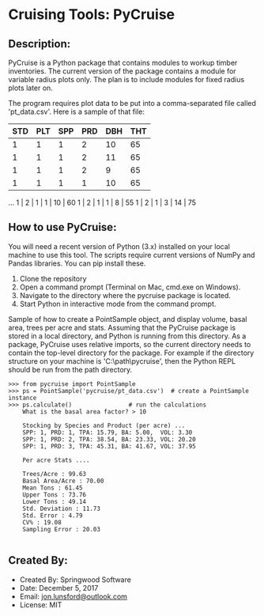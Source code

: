 # Cruising Tools:  PyCruise

## Description:
PyCruise is a Python package that contains modules to workup timber inventories.
The current version of the package contains a module for variable radius
plots only.  The plan is to include modules for fixed radius plots later on.

The program requires plot data to be put into a comma-separated file called
'pt_data.csv'.  Here is a sample of that file:


STD | PLT | SPP | PRD | DBH | THT
----| --- | --- | ----| --- | ---
1	| 1   | 1   | 2   | 10  | 65
1	| 1   | 1	| 2   | 11  | 65
1	| 1   | 1   | 2   | 9   | 65
1   | 1   | 1   | 1   | 10  | 65
...
1   | 2   | 1   | 1   | 10  | 60
1   | 2   | 1   | 1   | 8   | 55
1   | 2   | 1   | 3   | 14  | 75



## How to use PyCruise:
You will need a recent version of Python (3.x) installed on your local machine to use this tool.
The scripts require current versions of NumPy and Pandas libraries.  You can pip install these.

1.  Clone the repository
2.  Open a command prompt (Terminal on Mac, cmd.exe on Windows).
2.  Navigate to the directory where the pycruise package is located.
3.  Start Python in interactive mode from the command prompt.


Sample of how to create a PointSample object, and display volume, basal area, trees per acre and stats.
Assuming that the PyCruise package is stored in a local directory, and Python is
running from this directory.  As a package, PyCruise uses relative imports, so the current directory
needs to contain the top-level directory for the package.  For example if the directory structure
on your machine is 'C:\path\pycruise', then the Python REPL should be run from the path directory.

```
>>> from pycruise import PointSample
>>> ps = PointSample('pycruise/pt_data.csv')  # create a PointSample instance
>>> ps.calculate()			      # run the calculations
	What is the basal area factor? > 10
	
	Stocking by Species and Product (per acre) ...
	SPP: 1, PRD: 1, TPA: 15.79, BA: 5.00,  VOL: 3.30
	SPP: 1, PRD: 2, TPA: 38.54, BA: 23.33, VOL: 20.20
	SPP: 1, PRD: 3, TPA: 45.31, BA: 41.67, VOL: 37.95
	
	Per acre Stats ....
	
	Trees/Acre : 99.63
	Basal Area/Acre : 70.00
	Mean Tons : 61.45
	Upper Tons : 73.76
	Lower Tons : 49.14
	Std. Deviation : 11.73
	Std. Error : 4.79
	CV% : 19.08
	Sampling Error : 20.03
	
```


## Created By:
* Created By:    Springwood Software
* Date:          December 5, 2017
* Email:         jon.lunsford@outlook.com
* License:       MIT


		
	
		

